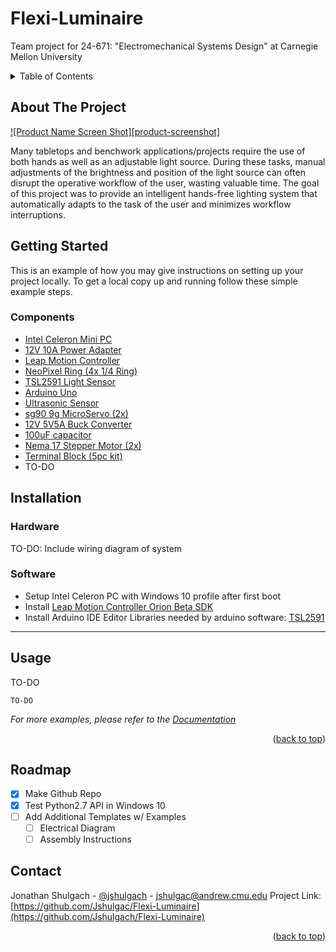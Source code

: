 # Flexi-Luminaire
Team project for 24-671: "Electromechanical Systems Design" at Carnegie Mellon University


<!-- TABLE OF CONTENTS -->
<details>
  <summary>Table of Contents</summary>
  <ol>
    <li>
      <a href="#about-the-project">About The Project</a>
      <ul>
        <li><a href="#built-with">Built With</a></li>
      </ul>
    </li>
    <li>
      <a href="#getting-started">Getting Started</a>
      <ul>
        <li><a href="#components">Prerequisites</a></li>
        <li><a href="#installation">Installation</a></li>
      </ul>
    </li>
    <li><a href="#usage">Usage</a></li>
    <li><a href="#roadmap">Roadmap</a></li>
    <li><a href="#license">License</a></li>
    <li><a href="#contact">Contact</a></li>
  </ol>
</details>


<!-- ABOUT THE PROJECT -->
## About The Project

[![Product Name Screen Shot][product-screenshot]](https://example.com)

Many tabletops and benchwork applications/projects require the use of both hands as well as an adjustable light source. During these tasks, manual adjustments of the brightness and position of the light source can often disrupt the operative workflow of the user, wasting valuable time. The goal of this project was to provide an intelligent hands-free lighting system that automatically adapts to the task of the user and minimizes workflow interruptions. 


<!-- GETTING STARTED -->
## Getting Started

This is an example of how you may give instructions on setting up your project locally.
To get a local copy up and running follow these simple example steps.

### Components

* [Intel Celeron Mini PC](https://www.amazon.com/Beelink-Windows-Celeron-Computer-Supports/dp/B09373HTN7/ref=sr_1_4?dchild=1&keywords=windows+10+mini+pc&qid=1635965865&sr=8-4)
* [12V 10A Power Adapter](https://www.amazon.com/BINZET-Adapter-Converter-Regulator-Flexible/dp/B00Z9X4GLW/ref=sr_1_1_sspa?crid=2P0IKUITREDU4&dchild=1&keywords=12v+10amp+power+supply&qid=1635965896&sprefix=12v+10amp+%2Caps%2C179&sr=8-1-spons&psc=1&smid=AYOMIWFVJV81A&spLa=ZW5jcnlwdGVkUXVhbGlmaWVyPUEzVlBBM08xOFc1TVBJJmVuY3J5cHRlZElkPUEwNzA0MzM2MU82VlhBQ0E1VTdURyZlbmNyeXB0ZWRBZElkPUEwMTM1MzYxMTZaWEhQM0MzNVRSUiZ3aWRnZXROYW1lPXNwX2F0ZiZhY3Rpb249Y2xpY2tSZWRpcmVjdCZkb05vdExvZ0NsaWNrPXRydWU=)
* [Leap Motion Controller](https://www.robotshop.com/en/leap-motion-controller.html?gclid=Cj0KCQjw5oiMBhDtARIsAJi0qk3YCjcAiLCobMI_5lXg90MmsfTuj_A1lpi5YGJtwPuDrVFjbz7b9toaAgxNEALw_wcB)
* [NeoPixel Ring (4x 1/4 Ring)](https://www.adafruit.com/product/1768?gclid=Cj0KCQjw5oiMBhDtARIsAJi0qk3HKKZvtyy_qkwPZq9q8IA2FByjLKafa1tfgS3PZGer1pkM_ZmxuSUaAloKEALw_wcB)
* [TSL2591 Light Sensor](https://www.amazon.com/CQRobot-Ambient-Compatible-Raspberry-TSL25911FN/dp/B083KM51DF)
* [Arduino Uno](https://www.amazon.com/ELEGOO-Board-ATmega328P-ATMEGA16U2-Compliant/dp/B01EWOE0UU/ref=sr_1_1_sspa?dchild=1&keywords=Arduino+Uno&qid=1635966234&s=industrial&sr=1-1-spons&psc=1&spLa=ZW5jcnlwdGVkUXVhbGlmaWVyPUEyQzFIV0M2MTBUN1o3JmVuY3J5cHRlZElkPUEwNDA3ODU1M0RFSjRPUjhMOVVUQiZlbmNyeXB0ZWRBZElkPUEwNzY1NzM2M0VJQ0VJMTdZNDVHWCZ3aWRnZXROYW1lPXNwX2F0ZiZhY3Rpb249Y2xpY2tSZWRpcmVjdCZkb05vdExvZ0NsaWNrPXRydWU=)
* [Ultrasonic Sensor](https://www.amazon.com/Tangyy-Ultrasonic-Distance-Transmitter-Raspberry/dp/B08QMW1T34/ref=sr_1_5?dchild=1&keywords=ultrasonic+sensor&qid=1635966262&s=industrial&sr=1-5)
* [sg90 9g MicroServo (2x)](https://www.amazon.com/Micro-Servos-Helicopter-Airplane-Controls/dp/B07MLR1498/ref=sr_1_5?dchild=1&keywords=micro+servo&qid=1635966564&sr=8-5)
* [12V 5V5A Buck Converter](https://www.amazon.com/UCTRONICS-Converter-Transformer-Voltage-Regulator/dp/B07XXWQ49N/ref=sr_1_8?dchild=1&keywords=5v+3.3v+5A+buck+converter&qid=1635966682&sr=8-8)
* [100uF capacitor](https://www.amazon.com/Electrolytic-Capacitor-Assortment-0-1uF-1000uF-Capacitors/dp/B08ZHKLW1M/ref=sr_1_2_sspa?dchild=1&keywords=100uF+capacitor&qid=1635966741&sr=8-2-spons&psc=1&spLa=ZW5jcnlwdGVkUXVhbGlmaWVyPUEzVlVMNkI1SkgwUElZJmVuY3J5cHRlZElkPUEwMDY0NTc5TEE3MEhVTkRCQjZMJmVuY3J5cHRlZEFkSWQ9QTA2MzEzMDkxSlRNWkhKQTZUT0pKJndpZGdldE5hbWU9c3BfYXRmJmFjdGlvbj1jbGlja1JlZGlyZWN0JmRvTm90TG9nQ2xpY2s9dHJ1ZQ==)
* [Nema 17 Stepper Motor (2x)](https://www.amazon.com/Twotrees-Nema17-Stepper-17HS4401S-Printer/dp/B07Y2SVNGP/ref=sr_1_1_sspa?crid=1FWCCYBCRL0NT&dchild=1&keywords=nema+17+stepper+motor&qid=1635966767&sprefix=nema+17+%2Caps%2C207&sr=8-1-spons&psc=1&spLa=ZW5jcnlwdGVkUXVhbGlmaWVyPUExUjFMTzMxWU84OTRJJmVuY3J5cHRlZElkPUEwODM4NjY5MVdRWVdJQ0NJSFNXTiZlbmNyeXB0ZWRBZElkPUEwMDM0MjQ5VEg3TUtPSjdGNlZTJndpZGdldE5hbWU9c3BfYXRmJmFjdGlvbj1jbGlja1JlZGlyZWN0JmRvTm90TG9nQ2xpY2s9dHJ1ZQ==)
* [Terminal Block (5pc kit)](https://www.amazon.com/Positions-Terminal-Pre-Insulated-Barrier-MILAPEAK/dp/B07CLY5N9T/ref=sr_1_1_sspa?crid=8QE3FW3UKMTL&dchild=1&keywords=terminal+block&qid=1635967806&sprefix=terminal+%2Caps%2C191&sr=8-1-spons&psc=1&spLa=ZW5jcnlwdGVkUXVhbGlmaWVyPUExMk9YR1k5T1M5Vk41JmVuY3J5cHRlZElkPUEwOTQ5NjY1MU04REVJVTFJVTFVVyZlbmNyeXB0ZWRBZElkPUEwMzc4NDgwVDBGNVlLWkZQVzBaJndpZGdldE5hbWU9c3BfYXRmJmFjdGlvbj1jbGlja1JlZGlyZWN0JmRvTm90TG9nQ2xpY2s9dHJ1ZQ==)
* TO-DO

## Installation
<a name="installation"/>

### Hardware
  TO-DO: Include wiring diagram of system

### Software
  + Setup Intel Celeron PC with Windows 10 profile after first boot
  + Install [Leap Motion Controller Orion Beta SDK](https://api.leapmotion.com/orion)
  + Install Arduino IDE Editor
      Libraries needed by arduino software: [TSL2591](https://github.com/adafruit/Adafruit_TSL2591_Library)


---
## Usage
TO-DO


```
TO-DO
```
_For more examples, please refer to the [Documentation](https://example.com)_

<p align="right">(<a href="#top">back to top</a>)</p>



<!-- ROADMAP -->
## Roadmap

- [x] Make Github Repo
- [x] Test Python2.7 API in Windows 10
- [ ] Add Additional Templates w/ Examples
    - [ ] Electrical Diagram
    - [ ] Assembly Instructions

## Contact
Jonathan Shulgach - [@jshulgach](https://twitter.com/jshulgach) - jshulgac@andrew.cmu.edu
Project Link: [https://github.com/Jshulgac/Flexi-Luminaire](https://github.com/Jshulgach/Flexi-Luminaire)

<p align="right">(<a href="#top">back to top</a>)</p>
